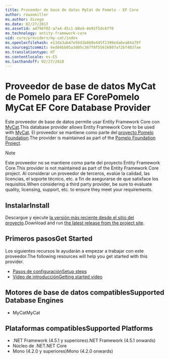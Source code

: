 ```yaml
---
title: Proveedor de base de datos MyCat de Pomelo - EF Core
author: rowanmiller
ms.author: divega
ms.date: 02/27/2017
ms.assetid: ad798f02-a7a4-45c1-b0a9-8e92f5dc6ff0
ms.technology: entity-framework-core
uid: core/providers/my-cat/index
ms.openlocfilehash: e13da3ab47e56d1b869e445f2398eda6ea84a79f
ms.sourcegitcommit: 6ed04bb05a3d05c367f0f55616807af2bf4037ae
ms.translationtype: HT
ms.contentlocale: es-ES
ms.lasthandoff: 02/27/2018
---
```

# <a name="pomelo-mycat-ef-core-database-provider"></a><span data-ttu-id="430be-102">Proveedor de base de datos MyCat de Pomelo para EF Core</span><span class="sxs-lookup"><span data-stu-id="430be-102">Pomelo MyCat EF Core Database Provider</span></span>

<span data-ttu-id="430be-103">Este proveedor de base de datos permite usar Entity Framework Core con [MyCat](https://github.com/MyCATApache/Mycat-Server).</span><span class="sxs-lookup"><span data-stu-id="430be-103">This database provider allows Entity Framework Core to be used with [MyCat](https://github.com/MyCATApache/Mycat-Server).</span></span> <span data-ttu-id="430be-104">El proveedor se mantiene como parte del [proyecto Pomelo Foundation](https://github.com/PomeloFoundation/Entity-Framework-Core-MyCat-Proxy).</span><span class="sxs-lookup"><span data-stu-id="430be-104">The provider is maintained as part of the [Pomelo Foundation Project](https://github.com/PomeloFoundation/Entity-Framework-Core-MyCat-Proxy).</span></span>

> [!NOTE]  
> <span data-ttu-id="430be-105">Este proveedor no se mantiene como parte del proyecto Entity Framework Core.</span><span class="sxs-lookup"><span data-stu-id="430be-105">This provider is not maintained as part of the Entity Framework Core project.</span></span> <span data-ttu-id="430be-106">Al considerar un proveedor de terceros, evalúe la calidad, las licencias, el soporte técnico, etc. a fin de asegurarse de que satisface los requisitos.</span><span class="sxs-lookup"><span data-stu-id="430be-106">When considering a third party provider, be sure to evaluate quality, licensing, support, etc. to ensure they meet your requirements.</span></span>

## <a name="install"></a><span data-ttu-id="430be-107">Instalar</span><span class="sxs-lookup"><span data-stu-id="430be-107">Install</span></span>

<span data-ttu-id="430be-108">Descargue y ejecute [la versión más reciente desde el sitio del proyecto](https://github.com/PomeloFoundation/Entity-Framework-Core-MyCat-Proxy/releases).</span><span class="sxs-lookup"><span data-stu-id="430be-108">Download and run [the latest release from the project site](https://github.com/PomeloFoundation/Entity-Framework-Core-MyCat-Proxy/releases).</span></span>

## <a name="get-started"></a><span data-ttu-id="430be-109">Primeros pasos</span><span class="sxs-lookup"><span data-stu-id="430be-109">Get Started</span></span>

<span data-ttu-id="430be-110">Los siguientes recursos le ayudarán a empezar a trabajar con este proveedor.</span><span class="sxs-lookup"><span data-stu-id="430be-110">The following resources will help you get started with this provider.</span></span>
 * [<span data-ttu-id="430be-111">Pasos de configuración</span><span class="sxs-lookup"><span data-stu-id="430be-111">Setup steps</span></span>](https://github.com/aspnet/EntityFramework.Docs/issues/252)
 * [<span data-ttu-id="430be-112">Vídeo de introducción</span><span class="sxs-lookup"><span data-stu-id="430be-112">Getting started video</span></span>](https://www.youtube.com/watch?v=q0CXfFNtMZo)

## <a name="supported-database-engines"></a><span data-ttu-id="430be-113">Motores de base de datos compatibles</span><span class="sxs-lookup"><span data-stu-id="430be-113">Supported Database Engines</span></span>

* <span data-ttu-id="430be-114">MyCat</span><span class="sxs-lookup"><span data-stu-id="430be-114">MyCat</span></span>

## <a name="supported-platforms"></a><span data-ttu-id="430be-115">Plataformas compatibles</span><span class="sxs-lookup"><span data-stu-id="430be-115">Supported Platforms</span></span>

* <span data-ttu-id="430be-116">.NET Framework (4.5.1 y superiores)</span><span class="sxs-lookup"><span data-stu-id="430be-116">.NET Framework (4.5.1 onwards)</span></span>
* <span data-ttu-id="430be-117">Núcleo de .NET</span><span class="sxs-lookup"><span data-stu-id="430be-117">.NET Core</span></span>
* <span data-ttu-id="430be-118">Mono (4.2.0 y superiores)</span><span class="sxs-lookup"><span data-stu-id="430be-118">Mono (4.2.0 onwards)</span></span>
